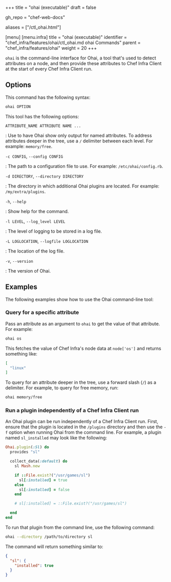 +++
title = "ohai (executable)"
draft = false

gh_repo = "chef-web-docs"

aliases = ["/ctl_ohai.html"]

[menu]
  [menu.infra]
    title = "ohai (executable)"
    identifier = "chef_infra/features/ohai/ctl_ohai.md ohai Commands"
    parent = "chef_infra/features/ohai"
    weight = 20
+++

`ohai` is the command-line interface for Ohai, a tool that's used to
detect attributes on a node, and then provide these attributes to Chef
Infra Client at the start of every Chef Infra Client run.

## Options

This command has the following syntax:

```bash
ohai OPTION
```

This tool has the following options:

`ATTRIBUTE_NAME ATTRIBUTE NAME ...`

:   Use to have Ohai show only output for named attributes. To address attributes deeper in the tree, use a `/` delimiter between each level. For example: `memory/free`.

`-c CONFIG`, `--config CONFIG`

:   The path to a configuration file to use. For example:
    `/etc/ohai/config.rb`.

`-d DIRECTORY`, `--directory DIRECTORY`

:   The directory in which additional Ohai plugins are located. For
    example: `/my/extra/plugins`.

`-h`, `--help`

:   Show help for the command.

`-l LEVEL`, `--log_level LEVEL`

:   The level of logging to be stored in a log file.

`-L LOGLOCATION`, `--logfile LOGLOCATION`

:   The location of the log file.

`-v`, `--version`

:   The version of Ohai.

## Examples

The following examples show how to use the Ohai command-line tool:

### Query for a specific attribute

Pass an attribute as an argument to `ohai` to get the value of that attribute. For example:

```bash
ohai os
```

This fetches the value of Chef Infra's node data at `node['os']` and returns something like:

```json
[
  "linux"
]
```

To query for an attribute deeper in the tree, use a forward slash (`/`) as a
delimiter. For example, to query for free memory, run:

```bash
ohai memory/free
```

### Run a plugin independently of a Chef Infra Client run

An Ohai plugin can be run independently of a Chef Infra Client run.
First, ensure that the plugin is located in the `/plugins` directory and
then use the `-f` option when running Ohai from the command line. For
example, a plugin named `sl_installed` may look like the following:

```ruby
Ohai.plugin(:Sl) do
  provides "sl"

  collect_data(:default) do
    sl Mash.new

    if ::File.exist?("/usr/games/sl")
      sl[:installed] = true
    else
      sl[:installed] = false
    end

    # sl[:installed] = ::File.exist?("/usr/games/sl")

  end
end
```

To run that plugin from the command line, use the following command:

```bash
ohai --directory /path/to/directory sl
```

The command will return something similar to:

```json
{
  "sl": {
    "installed": true
  }
}
```
